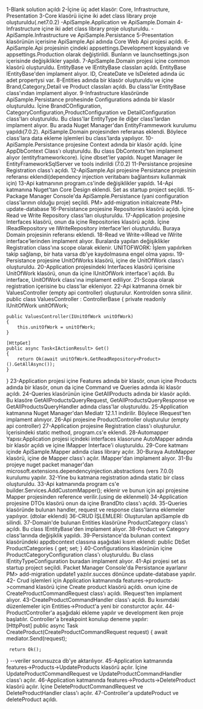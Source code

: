 1-Blank solution açıldı
2-İçine üç adet klasör: Core, Infrastructure, Presentation
3-Core klasörü iiçine iki adet class library proje oluşturuldu(.net7.0.2) -ApiSample.Application ve ApiSample.Domain
4-Infrastructure içine iki adet class library proje oluşturuldu. -ApiSample.Infrastructure ve ApiSample.Persistance
5-Presentation klasörünün içerisine ApiSample.Api adında Core Web Api projesi açıldı.
6-ApiSample.Api projesinin çindeki appsettings.Development kopyalandı ve appsettings.Production olarak değiştirildi. Bunların ve launchsettings.json içerisinde değişiklikler yapıldı.
7-ApiSample.Domain projesi içine common klasörü oluşturuldu. EntityBase ve IEntityBase classları açıldı. EntityBase IEntityBase'den implament alıyor. ID, CreateDate ve IsDeleted adında üc adet propertysi var.
8-Entities adında bir klasör oluşturuldu ve içine Brand,Category,Detail ve Product classları açıldı. Bu class'lar EntityBase class'ından implament alıyor.
9-Infrastructure klasöründe ApiSample.Persistance prohesinde Configurations adında bir klasör oluşturuldu. İçine BrandCOnfiguration, CategoryConfiguration,ProductConfiguration ve DetailConfiguration class'ları oluşturuldu. Bu class'lar EntityType ile diğer class'lardan implament alıyor. Bu arada Nuget Manager'dan EntityFrammework kurulumu yapıldı(7.0.2). ApiSample.Domain projesinden referanas eklendi. Böylece class'lara data ekleme işlemleri bu class'larda yapılıyor.
10-ApiSample.Persistance projesine Context adında bir klasör açıldı. İçine AppDbContext Class'ı oluşturuldu. Bu class DbContextx'ten implament alıyor (entityframeworkcore). İçine dbset'ler yapıldı. Nuget Manager ile EntityFrameworkSqlServer ve tools indirildi (7.0.2)
11-Persistance projesine Registration class'ı açıldı.
12-ApiSample.Api projesine Persistance projesinin referansı eklendi(dependency injection veritabanı bağlantısını kullanmak için)
13-Api katmanının program.cs'inde değişiklikler yapıldı.
14-Api katmanına Nuget'tan Core Design eklendi. Set as startup project seçildi.
15-Package Manager Console'da ApiSample.Persistance (yani configuration class'larının olduğu proje) seçildi.
   PM> add-migration initialcreate
   PM> update-database
16-Persistance projesine Repositories klasörü açıldı. İçine Read ve Write Repository class'ları oluşturuldu.
17-Application projesine Interfaces klasörü, onun da içine Repositories klasörü açıldı. İçine IReadRepository ve IWriteRepository interface'leri oluşturuldu. Buraya Domain projesinin referansı eklendi.
18-Read ve Write->IRead ve IWrite interface'lerinden implament alıyor. Buralarda yapılan değişiklikler Registration class'ına scope olarak eklenir.
UNITOFWORK: İşlem yapılırken takip sağlanıp, bir hata varsa db'ye kaydolmasına engel olma yapısı.
19-Persistance projesine UnitOfWorks klasörü, içine de UnitOfWork class'ı oluşturuldu.
20-Application projesindeki Interfaces klasörü içerisine UnitOfWork klasörü, onun da içine IUnitOfWork interface'i açıldı. Bu interface, UnitOfWork class'ına implament ediliyor.
21-Scopa olarak registration içerisine bu class'lar ekleniyor.
22-Api katmanına örnek bir ValuesController (empty api controller) oluşturulur. Kontrolden sonra silinir.
public class ValuesController : ControllerBase
{
    private readonly IUnitOfWork unitOfWork;

    public ValuesController(IUnitOfWork unitOfWork)
    {
        this.unitOfWork = unitOfWork;
    }

    [HttpGet]
    public async Task<IActionResult> Get()
    {
        return Ok(await unitOfWork.GetReadRepository<Product>().GetAllAsync());
    }
}
23-Application projesi içine Features adında bir klasör, onun içine Products adında bir klasör, onun da içine Command ve Queries adında iki klasör açıldı.
24-Queries klasörünün içine GetAllProducts adında bir klasör açıldı. Bu klasöre GetAllProductsQueryRequest, GetAllProductsQueryResponse ve GetAllProductsQueryHandler adında class'lar oluşturuldu.
25-Application katmanına Nuget Manager'dan Mediatr 12.1.1 indirilir. Böylece IRequest'ten implament alınıyor.
26-Api projesine ProductController oluşturulur (empty api controller)
27-Application projesine Registration class'ı oluşturulur. İçerisindeki static method, program.cs'e eklendi.
28-Automapper Yapısı:Application projesi içindeki interfaces klasorune AutoMapper adında bir klasör açıldı ve içine IMapper Interface'i oluşturuldu.
29-Core katmanı içinde ApiSample.Mapper adında class library açılır.
30-Buraya AutoMapper klasörü, içine de Mapper class'ı açılır. IMapper'dan implament alıyor.
31-Bu projeye nuget packet manager'dan microsoft.extensions.dependencyinjection.abstractions (vers 7.0.0) kurulumu yapılır.
32-Yine bu katmana registration adında static bir class oluşturuldu.
33-Api katmanında program cs'e builder.Services.AddCustomMapper(); eklenir ve bunun için api projesine Mapper projesinden reference verilir.(using de eklenmeli)
34-Application projesine DTOs klasörü onun da içine BrandDto class'ı açıldı.
35-Queries klasöründe bulunan handler, request ve response class'larına eklemeler yapılıyor. (dtolar eklendi)
36-CRUD İŞLEMLERİ: Oluşturulan apiSample db silindi. 
37-Domain'de bulunan Entities klasörüne ProductCategory class'ı açıldı. Bu class IEntityBase'den implament alıyor.
38-Product ve Category class'larında değişiklik yapıldı.
39-Persistance'da bulunan context klasöründeki appdbcontext classına aşağıdaki kısım eklendi:
public DbSet<ProductCategory> ProductCategories { get; set; }
40-Configurations klasörünün içine ProductCategoryConfiguration class'ı oluşturuldu. Bu class IEntityTypeConfiguration<ProductCategory> buradan implament alıyor.
41-Api projesi set as startup project seçildi. Packet Manager Console'da Persistance ayarlanır PM> add-migration update1 yazılır.succes dönünce update-database yapılır.
42- Crud işlemleri için Application katmanında features->products->command klasörü içine Create product klasörü açıldı. onun içine de CreateProductCommandRequest class'ı açıldı. IRequest'ten implament alıyor.
43-CreateProductCommandHandler class'ı açıldı. Bu kısımdaki düzenlemeler için Entities->Product'a yeni bir consturctor açılır.
44-ProductController'a aşağıdaki ekleme yapılır ve development iken proje başlatılır. Controller'a breakpoint konulup deneme yapılır:  
[HttpPost]
 public async Task<IActionResult> CreateProduct(CreateProductCommandRequest request)
 {
     await mediator.Send(request);

     return Ok();
 }
 --veriler sorunsuzca db'ye aktarılıyor.
 45-Application katmanında features->Products->UpdateProducts klasörü açılır. İçine UpdateProductCommandRequest ve UpdateProductCommandHandler class'ı açılır.
 46-Application katmanında features->Products->DeleteProduct klasörü açılır. İçine DeleteProductCommandRequest ve DeleteProductHandler class'ı açılır.
 47-Controller'a updateProduct ve deleteProduct açıldı.
